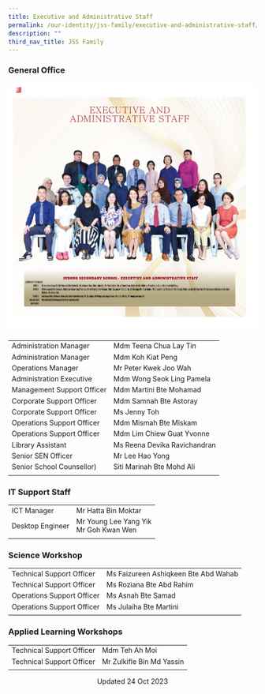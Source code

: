 ```yaml
---
title: Executive and Administrative Staff
permalink: /our-identity/jss-family/executive-and-administrative-staff/
description: ""
third_nav_title: JSS Family
---
```

### General Office

![Executive and Administrative Staff 2023](/images/staff3.jpg)

|  |  |
|---|---|
| Administration Manager | Mdm Teena Chua Lay Tin |
| Administration Manager | Mdm Koh Kiat Peng |
| Operations Manager | Mr Peter Kwek Joo Wah |
| Administration Executive | Mdm Wong Seok Ling Pamela |
| Management Support Officer | Mdm Martini Bte Mohamad |
| Corporate Support Officer | Mdm Samnah Bte Astoray |
| Corporate Support Officer | Ms Jenny Toh |
| Operations Support Officer | Mdm Mismah Bte Miskam |
| Operations Support Officer | Mdm Lim Chiew Guat Yvonne |
| Library Assistant | Ms Reena Devika Ravichandran |
| Senior SEN Officer  | Mr Lee Hao Yong |
| Senior School Counsellor)   | Siti Marinah Bte Mohd Ali   |
| | |

### IT Support Staff

|  |  |
|---|---|
| ICT Manager | Mr Hatta Bin Moktar |
| Desktop Engineer | Mr Young Lee Yang Yik <br> Mr Goh Kwan Wen |
| | | 

### Science Workshop

|  |  |
|---|---|
| Technical Support Officer | Ms Faizureen Ashiqkeen Bte Abd Wahab |
| Technical Support Officer | Ms Roziana Bte Abd Rahim |
| Operations Support Officer | Ms Asnah Bte Samad |
| Operations Support Officer | Ms Julaiha Bte Martini |
| | |

### Applied Learning Workshops

|  |  |
|---|---|
| Technical Support Officer | Mdm Teh Ah Moi |
| Technical Support Officer | Mr Zulkifle Bin Md Yassin |
| | |



<center> Updated 24 Oct 2023 </center>